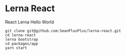 # Lerna React

React Lerna Hello World

```
git clone git@github.com:SeanPlusPlus/lerna-react.git
cd lerna-react
lerna bootstrap
cd packages/app
yarn start
```
